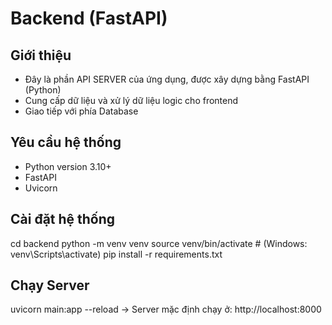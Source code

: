 # Backend (FastAPI)
## Giới thiệu
- Đây là phần API SERVER của ứng dụng, được xây dựng bằng FastAPI (Python)
- Cung cấp dữ liệu và xử lý dữ liệu logic cho frontend
- Giao tiếp với phía Database

## Yêu cầu hệ thống
- Python version 3.10+
- FastAPI
- Uvicorn

## Cài đặt hệ thống
cd backend
python -m venv venv
source venv/bin/activate   # (Windows: venv\Scripts\activate)
pip install -r requirements.txt

## Chạy Server
uvicorn main:app --reload
-> Server mặc định chạy ở: http://localhost:8000
